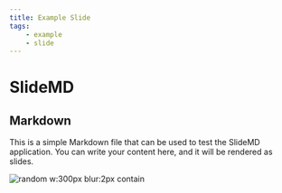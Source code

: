 ```yaml
---
title: Example Slide
tags:
    - example
    - slide
---
```


# SlideMD

## Markdown <!-- .hover:bg-red-500 .bg-blue-200 -->

This is a simple Markdown file that can be used to test the SlideMD application. You can write your content here, and it will be rendered as slides.

![random w:300px blur:2px contain](https://picsum.photos/800/600)
